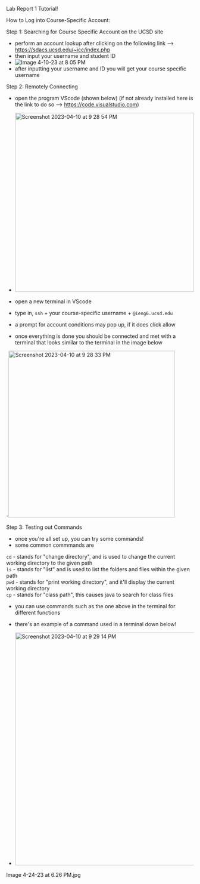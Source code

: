 Lab Report 1 Tutorial!

How to Log into Course-Specific Account:

Step 1: Searching for Course Specific Account on the UCSD site
- perform an account lookup after clicking on the following link --> https://sdacs.ucsd.edu/~icc/index.php
- then input your username and student ID
- ![Image 4-10-23 at 8 05 PM](https://user-images.githubusercontent.com/130015533/231056734-493a5136-8c5a-4905-af7f-3e8cc41a61b5.jpg)
- after inputting your username and ID you will get your course specific username





Step 2: Remotely Connecting 
- open the program VScode (shown below) (if not already installed here is the link to do so --> https://code.visualstudio.com)
- <img width="480" alt="Screenshot 2023-04-10 at 9 28 54 PM" src="https://user-images.githubusercontent.com/130015533/231056903-bf9854f3-d946-4014-bd00-d500e96e6994.png">

- open a new terminal in VScode 
- type in, ```ssh``` + your course-specific username + ```@ieng6.ucsd.edu```
- a prompt for account conditions may pop up, if it does click allow
- once everything is done you should be connected and met with a terminal that looks similar to the terminal in the image below 


-<img width="447" alt="Screenshot 2023-04-10 at 9 28 33 PM" src="https://user-images.githubusercontent.com/130015533/231056796-025736fa-41d6-4504-af3d-3cd6d941cd82.png">




Step 3: Testing out Commands
- once you're all set up, you can try some commands!
- some common commmands are 

```cd```<path>  - stands for "change directory", and is used to change the current working directory to the given path    
```ls``` <path> - stands for "list" and is used to list the folders and files within the given path   
```pwd``` - stands for "print working directory", and it'll display the current working directory   
```cp``` - stands for "class path", this causes java to search for class files
 
- you can use commands such as the one above in the terminal for different functions
- there's an example of a command used in a terminal down below!


- <img width="624" alt="Screenshot 2023-04-10 at 9 29 14 PM" src="https://user-images.githubusercontent.com/130015533/231056818-fb5a0e44-f9c0-41d5-b3d8-e85e9b34c779.png">
 
 Image 4-24-23 at 6.26 PM.jpg
 
 
 
 

